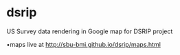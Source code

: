 # dsrip
US Survey data rendering in Google map for DSRIP project

•maps live at http://sbu-bmi.github.io/dsrip/maps.html

